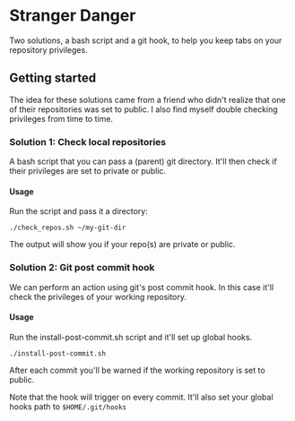 # Stranger Danger

Two solutions, a bash script and a git hook, to help you keep tabs on your repository privileges.

## Getting started

The idea for these solutions came from a friend who didn't realize that one of their repositories was set to public.
I also find myself double checking privileges from time to time.

### Solution 1: Check local repositories

A bash script that you can pass a (parent) git directory. It'll then check if their privileges are set to private or public.

#### Usage
Run the script and pass it a directory:

```
./check_repos.sh ~/my-git-dir
```

The output will show you if your repo(s) are private or public.

### Solution 2: Git post commit hook 

We can perform an action using git's post commit hook. In this case it'll check the privileges of your working repository.

#### Usage
Run the install-post-commit.sh script and it'll set up global hooks.

```
./install-post-commit.sh
```

After each commit you'll be warned if the working repository is set to public.

Note that the hook will trigger on every commit. It'll also set your global hooks path to `$HOME/.git/hooks`
